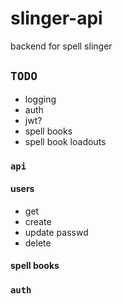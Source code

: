 # slinger-api
backend for spell slinger
## `TODO`
- logging
- auth
- jwt?
- spell books
- spell book loadouts
### `api`
#### users
- get
- create
- update passwd
- delete
#### spell books

### `auth`